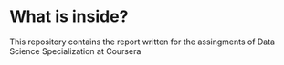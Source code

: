 # What is inside?
This repository contains the report written for the assingments of Data Science Specialization at Coursera
